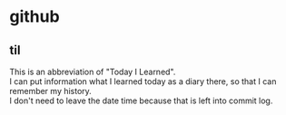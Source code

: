 # github
## til
This is an abbreviation of "Today I Learned".  
I can put information what I learned today as a diary there, so that I can remember my history.  
I don't need to leave the date time because that is left into commit log.  
